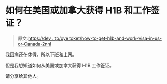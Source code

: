 # 如何在美国或加拿大获得 H1B 和工作签证？

> 原文:[https://dev . to/oye toket/how-to-get-h1b-and-work-visa-in-us-or-Canada-2nnl](https://dev.to/oyetoket/how-to-get-h1b-and-work-visa-in-us-or-canada-2nnl)

我因病还在休假，所以下班和上网。

但是我想知道如何从美国或加拿大获得 H1B 工作签证。

请分享给其他人。